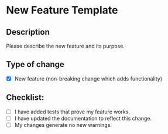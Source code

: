 # New Feature Template

## Description

Please describe the new feature and its purpose.

## Type of change

- [x] New feature (non-breaking change which adds functionality)

## Checklist:

- [ ] I have added tests that prove my feature works.
- [ ] I have updated the documentation to reflect this change.
- [ ] My changes generate no new warnings.